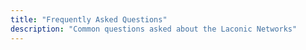 ```yaml
---
title: "Frequently Asked Questions"
description: "Common questions asked about the Laconic Networks"
---
```

